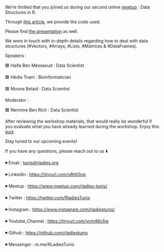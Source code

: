 We’re thrilled that you joined us during our second online [meetup](https://www.meetup.com/fr-FR/rladies-tunis/) : Data Structures in R.

Through [this article](https://lnkd.in/e9XRsa3), we provide the code used.

Please find [the presentation](https://tinyurl.com/yccetxvu) as well.

We were in touch with in-depth details regarding how to deal with data structures (#Vectors, #Arrays, #Lists, #Matrices & #DataFrames).

Speakers :

🟪 Haifa Ben Messaoud : Data Scientist

🟪  Hédia Tnani : Bioinformatician

🟪  Mouna Belaid : Data Scientist

Moderator :

🟪  Nermine Ben Rich : Data Scientist

After reviewing the workshop materials, that would really be wonderful if you evaluate what you have already learned during the workshop. Enjoy this [quiz](https://tinyurl.com/y9x69lwj) 

Stay tuned to our upcoming events!

If you have any questions, please reach out to us ⬇️

◾️ Email : tunis@rladies.org

◾️ LinkedIn : https://tinyurl.com/y8hlt5np

◾️ Meetup : https://www.meetup.com/rladies-tunis/

◾️ Twitter : https://twitter.com/RladiesTunis

◾️ Instagram : https://www.instagram.com/rladiestunis/

◾️ Youtube_Channel : https://tinyurl.com/ycm48c6w

◾️ Github : https://github.com/rladiestunis

◾️ Messenger : m.me/RLadiesTunis
